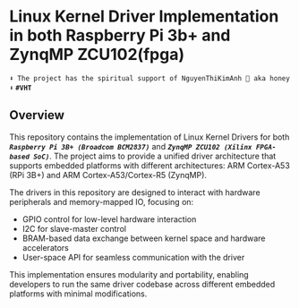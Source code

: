 # Linux Kernel Driver Implementation in both Raspberry Pi 3b+ and ZynqMP ZCU102(fpga)
`⬇️ The project has the spiritual support of NguyenThiKimAnh 💌 aka honey ⬇️`
**`#VHT`**
## Overview
This repository contains the implementation of Linux Kernel Drivers for both _**`Raspberry Pi 3B+ (Broadcom BCM2837)`**_ and _**`ZynqMP ZCU102 (Xilinx FPGA-based SoC)`**_. The project aims to provide a unified driver architecture that supports embedded platforms with different architectures: ARM Cortex-A53 (RPi 3B+) and ARM Cortex-A53/Cortex-R5 (ZynqMP).

The drivers in this repository are designed to interact with hardware peripherals and memory-mapped IO, focusing on:
- GPIO control for low-level hardware interaction
- I2C for slave-master control
- BRAM-based data exchange between kernel space and hardware accelerators
- User-space API for seamless communication with the driver
  
This implementation ensures modularity and portability, enabling developers to run the same driver codebase across different embedded platforms with minimal modifications.
